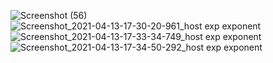 ![Screenshot (56)](https://user-images.githubusercontent.com/73018533/114550212-92a50500-9c7f-11eb-9349-6824edbffd83.png)
![Screenshot_2021-04-13-17-30-20-961_host exp exponent](https://user-images.githubusercontent.com/73018533/114550244-99cc1300-9c7f-11eb-89cb-084cb1b91a0c.jpg)
![Screenshot_2021-04-13-17-33-34-749_host exp exponent](https://user-images.githubusercontent.com/73018533/114550272-a0f32100-9c7f-11eb-8527-09801cb1abea.jpg)
![Screenshot_2021-04-13-17-34-50-292_host exp exponent](https://user-images.githubusercontent.com/73018533/114550300-a7819880-9c7f-11eb-9a03-99955ad58c28.jpg)
